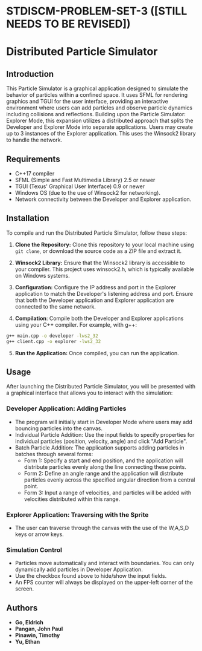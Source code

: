 # STDISCM-PROBLEM-SET-3 ([STILL NEEDS TO BE REVISED])
 
# Distributed Particle Simulator

## Introduction

This Particle Simulator is a graphical application designed to simulate the behavior of particles within a confined space. It uses SFML for rendering graphics and TGUI for the user interface, providing an interactive environment where users can add particles and observe particle dynamics including collisions and reflections. Building upon the Particle Simulator: Explorer Mode, this expansion utilizes a distributed approach that splits the Developer and Explorer Mode into separate applications. Users may create up to 3 instances of the Explorer application. This uses the Winsock2 library to handle the network.

## Requirements

- C++17 compiler
- SFML (Simple and Fast Multimedia Library) 2.5 or newer
- TGUI (Texus' Graphical User Interface) 0.9 or newer
- Windows OS (due to the use of Winsock2 for networking).
- Network connectivity between the Developer and Explorer application.

## Installation

To compile and run the Distributed Particle Simulator, follow these steps:

1. **Clone the Repository:** Clone this repository to your local machine using `git clone`, or download the source code as a ZIP file and extract it.

2. **Winsock2 Library:** Ensure that the Winsock2 library is accessible to your compiler. This project uses winsock2.h, which is typically available on Windows systems.

3. **Configuration:** Configure the IP address and port in the Explorer application to match the Developer's listening address and port. Ensure that both the Developer application and Explorer application are connected to the same network.

4. **Compilation**: Compile both the Developer and Explorer applications using your C++ compiler. For example, with g++:

```bash
g++ main.cpp -o developer -lws2_32
g++ client.cpp -o explorer -lws2_32
``` 
5. **Run the Application:** Once compiled, you can run the application.

## Usage

After launching the Distributed Particle Simulator, you will be presented with a graphical interface that allows you to interact with the simulation:

### Developer Application: Adding Particles
- The program will initially start in Developer Mode where users may add bouncing particles into the canvas.
- Individual Particle Addition: Use the input fields to specify properties for individual particles (position, velocity, angle) and click "Add Particle".
- Batch Particle Addition: The application supports adding particles in batches through several forms:
  - Form 1: Specify a start and end position, and the application will distribute particles evenly along the line connecting these points.
  - Form 2: Define an angle range and the application will distribute particles evenly across the specified angular direction from a central point.
  - Form 3: Input a range of velocities, and particles will be added with velocities distributed within this range.

### Explorer Application: Traversing with the Sprite
- The user can traverse through the canvas with the use of the W,A,S,D keys or arrow keys.

### Simulation Control
- Particles move automatically and interact with boundaries. You can only dynamically add particles in Developer Application.
- Use the checkbox found above to hide/show the input fields.
- An FPS counter will always be displayed on the upper-left corner of the screen.

## Authors
* **Go, Eldrich**
* **Pangan, John Paul**
* **Pinawin, Timothy**
* **Yu, Ethan**
